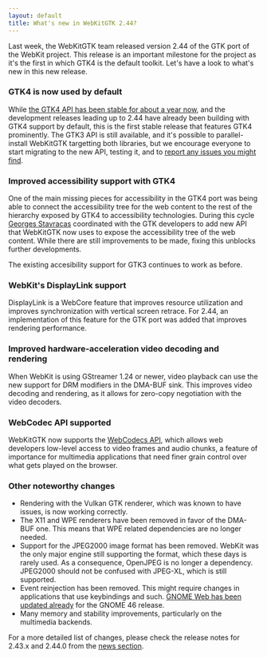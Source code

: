 ```yaml
---
layout: default
title: What's new in WebKitGTK 2.44?
---
```


Last week, the WebKitGTK team released version 2.44 of the GTK port of the WebKit project. This release is an important milestone for the project as it's the first in which GTK4 is the default toolkit. Let's have a look to what's new in this new release.

### GTK4 is now used by default

While [the GTK4 API has been stable for about a year now](https://blogs.gnome.org/mcatanzaro/2023/03/21/webkitgtk-api-for-gtk-4-is-now-stable/), and the development releases leading up to 2.44 have already been building with GTK4 support by default, this is the first stable release that features GTK4 prominently. The GTK3 API is still available, and it's possible to parallel-install WebKitGTK targetting both libraries, but we encourage everyone to start migrating to the new API, testing it, and to [report any issues you might find](https://bugzilla.webkit.org).

### Improved accessibility support with GTK4

One of the main missing pieces for accessibility in the GTK4 port was being able to connect the accessibility tree for the web content to the rest of the hierarchy exposed by GTK4 to accessibility technologies. During this cycle [Georges Stavracas](https://feaneron.com) coordinated with the GTK developers to add new API that WebKitGTK now uses to expose the accessibility tree of the web content. While there are still improvements to be made, fixing this unblocks further developments.

The existing accesibility support for GTK3 continues to work as before.

### WebKit's DisplayLink support

DisplayLink is a WebCore feature that improves resource utilization and improves synchronization with vertical screen retrace. For 2.44, an implementation of this feature for the GTK port was added that improves rendering performance.

### Improved hardware-acceleration video decoding and rendering

When WebKit is using GStreamer 1.24 or newer, video playback can use the new support for DRM modifiers in the DMA-BUF sink. This improves video decoding and rendering, as it allows for zero-copy negotiation with the video decoders.

### WebCodec API supported

WebKitGTK now supports the [WebCodecs API](https://developer.mozilla.org/en-US/docs/Web/API/WebCodecs_API), which allows web developers low-level access to video frames and audio chunks, a feature of importance for multimedia applications that need finer grain control over what gets played on the browser.

### Other noteworthy changes

* Rendering with the Vulkan GTK renderer, which was known to have issues, is now working correctly.
* The X11 and WPE renderers have been removed in favor of the DMA-BUF one. This means that WPE related dependencies are no longer needed.
* Support for the JPEG2000 image format has been removed. WebKit was the only major engine still supporting the format, which these days is rarely used. As a consequence, OpenJPEG is no longer a dependency. JPEG2000 should not be confused with JPEG-XL, which is still supported.
* Event reinjection has been removed. This might require changes in applications that use keybindings and such. [GNOME Web has been updated already](https://gitlab.gnome.org/GNOME/epiphany/-/merge_requests/1386) for the GNOME 46 release.
* Many memory and stability improvements, particularly on the multimedia backends.

For a more detailed list of changes, please check the release notes for 2.43.x and 2.44.0 from the [news section](/news.html).
